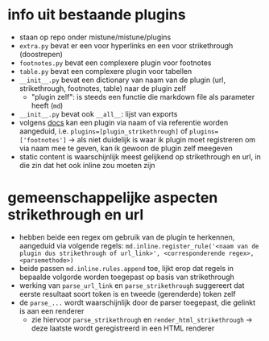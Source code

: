 # info uit bestaande plugins

* staan op repo onder mistune/mistune/plugins
* `extra.py` bevat er een voor hyperlinks en een voor strikethrough (doostrepen)
* `footnotes.py` bevat een complexere plugin voor footnotes
* `table.py` bevat een complexere plugin voor tabellen
* `__init__.py` bevat een dictionary van naam van de plugin (url, strikethrough, footnotes, table) naar de plugin zelf
  * "plugin zelf": is steeds een functie die markdown file als parameter heeft (`md`)
* `__init__.py` bevat ook `__all__`: lijst van exports
* volgens [docs](https://mistune.readthedocs.io/en/latest/plugins.html) kan een plugin via naam of via referentie worden aangeduid, i.e. `plugins=[plugin_strikethrough]` of `plugins=['footnotes']` → als niet duidelijk is waar ik plugin moet registreren om via naam mee te geven, kan ik gewoon de plugin zelf meegeven
* static content is waarschijnlijk meest gelijkend op strikethrough en url, in die zin dat het ook inline zou moeten zijn

# gemeenschappelijke aspecten strikethrough en url

* hebben beide een regex om gebruik van de plugin te herkennen, aangeduid via volgende regels: `md.inline.register_rule('<naam van de plugin dus strikethrough of url_link>', <corresponderende regex>, <parsemethode>)`
* beide passen `md.inline.rules.append` toe, lijkt erop dat regels in bepaalde volgorde worden toegepast op basis van strikethrough
* werking van `parse_url_link` en `parse_strikethrough` suggereert dat eerste resultaat soort token is en tweede (gerenderde) token zelf
* de `parse_...` wordt waarschijnlijk door de parser toegepast, die gelinkt is aan een renderer
  * zie hiervoor `parse_strikethrough` en `render_html_strikethrough` → deze laatste wordt geregistreerd in een HTML renderer
